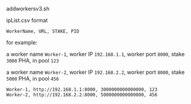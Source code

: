 addworkersv3.sh

ipList.csv format

`WorkerName, URL, STAKE, PID`

for example:

a worker name `Worker-1`, worker IP `192.168.1.1`, worker port `8000`, stake `3000` PHA, in pool `123`

a worker name `Worker-2`, worker IP `192.168.2.2`, worker port `8000`, stake `5000` PHA, in pool `456`

```
Worker-1, http://192.168.1.1:8000, 3000000000000000, 123
Worker-2, http://192.168.2.2:8000, 5000000000000000, 456
```

